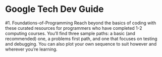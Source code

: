 # Google Tech Dev Guide


#1. Foundations-of-Programming
Reach beyond the basics of coding with these curated resources for programmers who have completed 1-2 computing courses. You’ll find three sample paths: a basic (and recommended) one, a problems first path, and one that focuses on testing and debugging. You can also plot your own sequence to suit however and wherever you’re learning.

